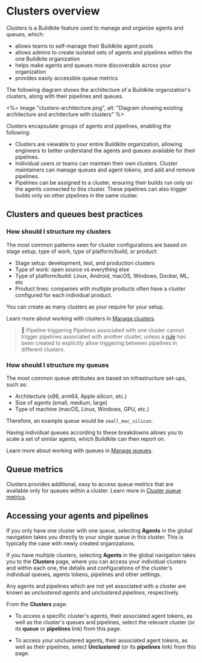 # Clusters overview

Clusters is a Buildkite feature used to manage and organize agents and queues, which:

- allows teams to self-manage their Buildkite agent pools
- allows admins to create isolated sets of agents and pipelines within the one Buildkite organization
- helps make agents and queues more discoverable across your organization
- provides easily accessible queue metrics

The following diagram shows the architecture of a Buildkite organization's clusters, along with their pipelines and queues.

<%= image "clusters-architecture.png", alt: "Diagram showing existing architecture and architecture with clusters" %>

Clusters encapsulate groups of agents and pipelines, enabling the following:

- Clusters are viewable to your entire Buildkite organization, allowing engineers to better understand the agents and queues available for their pipelines.
- Individual users or teams can maintain their own clusters. Cluster maintainers can manage queues and agent tokens, and add and remove pipelines.
- Pipelines can be assigned to a cluster, ensuring their builds run only on the agents connected to this cluster. These pipelines can also trigger builds only on other pipelines in the same cluster.

## Clusters and queues best practices

### How should I structure my clusters

The most common patterns seen for cluster configurations are based on stage setup, type of work, type of platform/build, or product:

- Stage setup: development, test, and production clusters
- Type of work: open source vs everything else
- Type of platform/build: Linux, Android, macOS, Windows, Docker, ML, etc
- Product lines: companies with multiple products often have a cluster configured for each individual product.

You can create as many clusters as your require for your setup.

Learn more about working with clusters in [Manage clusters](/docs/clusters/manage-clusters).

> 📘 Pipeline triggering
> Pipelines associated with one cluster cannot trigger pipelines associated with another cluster, unless a [rule](/docs/pipelines/rules/overview) has been created to explicitly allow triggering between pipelines in different clusters.

### How should I structure my queues

The most common queue attributes are based on infrastructure set-ups, such as:

- Architecture (x86, arm64, Apple silicon, etc.)
- Size of agents (small, medium, large)
- Type of machine (macOS, Linux, Windows, GPU, etc.)

Therefore, an example queue would be `small_mac_silicon`.

Having individual queues according to these breakdowns allows you to scale a set of similar agents, which Buildkite can then report on.

Learn more about working with queues in [Manage queues](/docs/clusters/manage-queues).

## Queue metrics

Clusters provides additional, easy to access queue metrics that are available only for queues within a cluster. Learn more in [Cluster queue metrics](/docs/pipelines/cluster-queue-metrics).

## Accessing your agents and pipelines

If you only have one cluster with one queue, selecting **Agents** in the global navigation takes you directly to your single queue in this cluster. This is typically the case with newly created organizations.

If you have multiple clusters, selecting **Agents** in the global navigation takes you to the **Clusters** page, where you can access your individual clusters and within each one, the details and configurations of the cluster's individual queues, agents tokens, pipelines and other settings.

Any agents and pipelines which are not yet associated with a cluster are known as _unclustered agents_ and _unclustered pipelines_, respectively.

From the **Clusters** page:

- To access a specific cluster's agents, their associated agent tokens, as well as the cluster's queues and pipelines, select the relevant cluster (or its **queue** or **pipelines** link) from this page.

- To access your unclustered agents, their associated agent tokens, as well as their pipelines, select **Unclustered** (or its **pipelines** link) from this page.
